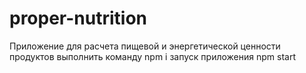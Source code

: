 # proper-nutrition
Приложение для расчета пищевой и энергетической ценности продуктов
выполнить команду npm i
запуск приложения npm start
